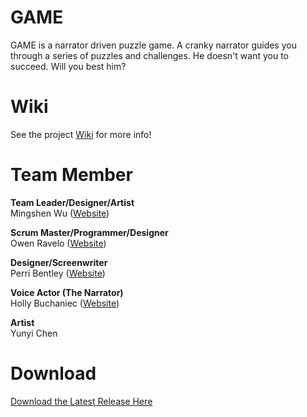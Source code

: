 # GAME
<p>GAME is a narrator driven puzzle game. A cranky narrator guides you through a series of puzzles and challenges. He doesn't want you to succeed. Will you best him?</p>



# Wiki
See the project [Wiki](https://github.com/sim2kid/GAME/wiki) for more info!



# Team Member
**Team Leader/Designer/Artist**<br>
Mingshen Wu ([Website](https://mingshenwu.myportfolio.com/))


**Scrum Master/Programmer/Designer**<br>
Owen Ravelo ([Website](https://simmgames.com))


**Designer/Screenwriter**<br>
Perri Bentley ([Website](https://perribentley.myportfolio.com/))


**Voice Actor (The Narrator)**<br>
Holly Buchaniec ([Website](https://johnbuchaniechoard.com/))


**Artist**<br>
Yunyi Chen



# Download
[Download the Latest Release Here](https://github.com/sim2kid/GAME/releases)<br>


